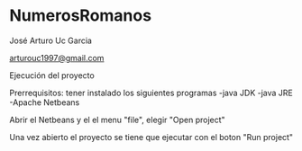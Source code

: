 # NumerosRomanos

José Arturo Uc Garcia

arturouc1997@gmail.com

Ejecución del proyecto 

Prerrequisitos:
tener instalado los siguientes programas
-java JDK
-java JRE
-Apache Netbeans

Abrir el Netbeans y el el menu "file", elegir "Open project"

Una vez abierto el proyecto se tiene que ejecutar con el boton "Run project"

